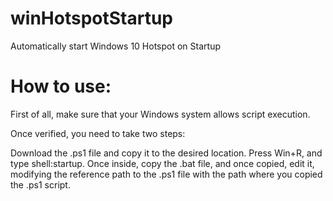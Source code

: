 # winHotspotStartup
 Automatically start Windows 10 Hotspot on Startup

# How to use:
 First of all, make sure that your Windows system allows script execution.

 Once verified, you need to take two steps:

 Download the .ps1 file and copy it to the desired location.
 Press Win+R, and type shell:startup. Once inside, copy the .bat file, and once copied, edit it, modifying the reference path to the .ps1 file with the path where you copied the .ps1 script.
